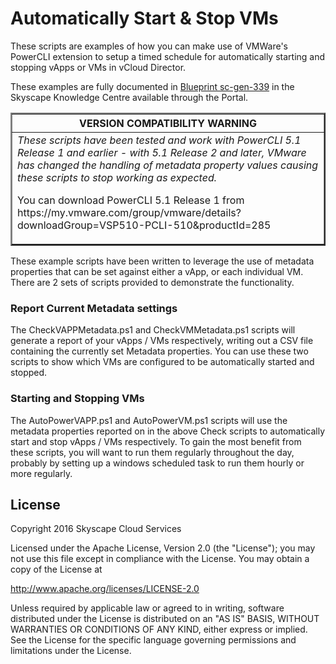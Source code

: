 # Automatically Start & Stop VMs
These scripts are examples of how you can make use of VMWare's PowerCLI extension to setup a timed schedule for automatically starting and stopping vApps or VMs in vCloud Director.

These examples are fully documented in [Blueprint sc-gen-339](https://portal.skyscapecloud.com/support/knowledge_centre/7212f4f1-32b8-4cdd-998f-2cdc95f31bcd) in the Skyscape Knowledge Centre available through the Portal.

<table border=2>
<tr><th>VERSION COMPATIBILITY WARNING </th></tr> 
<tr><td><i>These scripts have been tested and work with PowerCLI 5.1 Release 1 and earlier - with 5.1 Release 2 and later, VMware has changed the handling of metadata property values causing these scripts to stop working as expected.</i>
<p>
You can download PowerCLI 5.1 Release 1 from https://my.vmware.com/group/vmware/details?downloadGroup=VSP510-PCLI-510&productId=285
</td></tr></table>

These example scripts have been written to leverage the use of metadata properties that can be set against either a vApp, or each individual VM. There are 2 sets of scripts provided to demonstrate the functionality.

### Report Current Metadata settings
The CheckVAPPMetadata.ps1 and CheckVMMetadata.ps1 scripts will generate a report of your vApps / VMs respectively, writing out a CSV file containing the currently set Metadata properties. You can use these two scripts to show which VMs are configured to be automatically started and stopped.

### Starting and Stopping VMs
The AutoPowerVAPP.ps1 and AutoPowerVM.ps1 scripts will use the metadata properties reported on in the above Check scripts to automatically start and stop vApps / VMs respectively. To gain the most benefit from these scripts, you will want to run them regularly throughout the day, probably by setting up a windows scheduled task to run them hourly or more regularly.

License
-------
Copyright 2016 Skyscape Cloud Services

Licensed under the Apache License, Version 2.0 (the "License"); you may not use this file except in compliance with the License. You may obtain a copy of the License at

http://www.apache.org/licenses/LICENSE-2.0

Unless required by applicable law or agreed to in writing, software distributed under the License is distributed on an "AS IS" BASIS, WITHOUT WARRANTIES OR CONDITIONS OF ANY KIND, either express or implied. See the License for the specific language governing permissions and limitations under the License.
